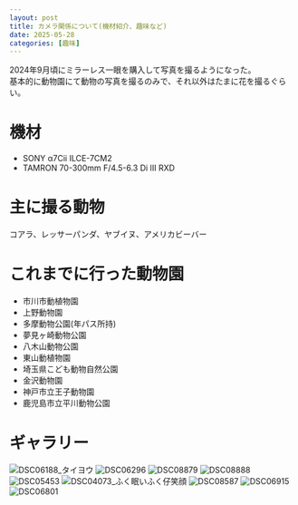 ```yaml
---
layout: post
title: カメラ関係について(機材紹介、趣味など)
date: 2025-05-28
categories: [趣味]
---
```


2024年9月頃にミラーレス一眼を購入して写真を撮るようになった。  
基本的に動物園にて動物の写真を撮るのみで、それ以外はたまに花を撮るぐらい。  

# 機材
- SONY α7Cii ILCE-7CM2
- TAMRON 70-300mm F/4.5-6.3 Di III RXD

# 主に撮る動物
コアラ、レッサーパンダ、ヤブイヌ、アメリカビーバー

# これまでに行った動物園
- 市川市動植物園
- 上野動物園
- 多摩動物公園(年パス所持)
- 夢見ヶ崎動物公園
- 八木山動物公園
- 東山動植物園
- 埼玉県こども動物自然公園
- 金沢動物園
- 神戸市立王子動物園
- 鹿児島市立平川動物公園

# ギャラリー
![DSC06188_タイヨウ](https://github.com/user-attachments/assets/b2e91f8a-a8fd-454d-b88e-31ea4fa16d2a)
![DSC06296](https://github.com/user-attachments/assets/e52857ea-43ce-40b2-a502-e7d3257d777a)
![DSC08879](https://github.com/user-attachments/assets/dc6a7d55-b83e-4a40-b767-db16c3cb4ba8)
![DSC08888](https://github.com/user-attachments/assets/1204849f-eb31-463d-af37-9b59feda4d32)
![DSC05453](https://github.com/user-attachments/assets/335e7715-e70f-4512-a024-dbbf1858cb5f)
![DSC04073_ふく眠いふく仔笑顔](https://github.com/user-attachments/assets/0a913dcc-aaa3-427a-a0bf-950fde03e972)
![DSC08587](https://github.com/user-attachments/assets/53f971d4-3426-4246-b015-9b3ab4a15ba8)
![DSC06915](https://github.com/user-attachments/assets/11a5360a-f567-4add-81b1-61f07bf9442c)
![DSC06801](https://github.com/user-attachments/assets/3e6e0ac0-54e5-4bcd-be12-ff1a2e76f500)
